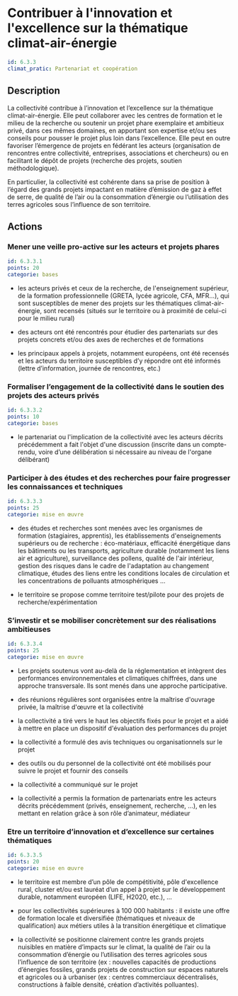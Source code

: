 # Contribuer à l'innovation et l'excellence sur la thématique climat-air-énergie
```yaml
id: 6.3.3
climat_pratic: Partenariat et coopération
```
## Description
La collectivité contribue à l’innovation et l’excellence sur la thématique climat-air-énergie. Elle peut collaborer avec les centres de formation et le milieu de la recherche ou soutenir un projet phare exemplaire et ambitieux privé, dans ces mêmes domaines, en apportant son expertise et/ou ses conseils pour pousser le projet plus loin dans l’excellence. Elle peut en outre favoriser l’émergence de projets en fédérant les acteurs (organisation de rencontres entre collectivité, entreprises, associations et chercheurs) ou en facilitant le dépôt de projets (recherche des projets, soutien méthodologique). 

En particulier, la collectivité est cohérente dans sa prise de position à l’égard des grands projets impactant en matière d’émission de gaz à effet de serre, de qualité de l’air ou la consommation d’énergie ou l’utilisation des terres agricoles sous l’influence de son territoire.



## Actions
### Mener une veille pro-active sur les acteurs et projets phares
```yaml
id: 6.3.3.1
points: 20
categorie: bases
```
- les acteurs privés et ceux de la recherche, de l'enseignement supérieur, de la formation professionnelle (GRETA, lycée agricole, CFA, MFR…), qui sont susceptibles de mener des projets sur les thématiques climat-air-énergie, sont recensés (situés sur le territoire ou à proximité de celui-ci pour le milieu rural)

- des acteurs ont été rencontrés pour étudier des partenariats sur des projets concrets et/ou des axes de recherches et de formations

- les principaux appels à projets, notamment européens, ont été recensés et les acteurs du territoire susceptibles d’y répondre ont été informés (lettre d’information, journée de rencontres, etc.)




### Formaliser l’engagement de la collectivité dans le soutien des projets des acteurs privés
```yaml
id: 6.3.3.2
points: 10
categorie: bases
```
- le partenariat ou l'implication de la collectivité avec les acteurs décrits précédemment a fait l'objet d'une discussion (inscrite dans un compte-rendu, voire d’une délibération si nécessaire au niveau de l'organe délibérant)






### Participer à des études et des recherches pour faire progresser les connaissances et techniques
```yaml
id: 6.3.3.3
points: 25
categorie: mise en œuvre
```
- des études et recherches sont menées avec les organismes de formation (stagiaires, apprentis), les établissements d'enseignements supérieurs ou de recherche : éco-matériaux, efficacité énergétique dans les bâtiments ou les transports, agriculture durable (notamment les liens air et agriculture), surveillance des pollens, qualité de l'air intérieur, gestion des risques dans le cadre de l'adaptation au changement climatique, études des liens entre les conditions locales de circulation et les concentrations de polluants atmosphériques ...

- le territoire se propose comme territoire test/pilote pour des projets de recherche/expérimentation




### S’investir et se mobiliser concrètement sur des réalisations ambitieuses
```yaml
id: 6.3.3.4
points: 25
categorie: mise en œuvre
```
- Les projets soutenus vont au-delà de la réglementation et intègrent des performances environnementales et climatiques chiffrées, dans une approche transversale. Ils sont menés dans une approche participative.

- des réunions régulières sont organisées entre la maîtrise d'ouvrage privée, la maîtrise d'œuvre et la collectivité

- la collectivité a tiré vers le haut les objectifs fixés pour le projet et a aidé à mettre en place un dispositif d'évaluation des performances du projet

- la collectivité a formulé des avis techniques ou organisationnels sur le projet

- des outils ou du personnel de la collectivité ont été mobilisés pour suivre le projet et fournir des conseils

- la collectivité a communiqué sur le projet

- la collectivité a permis la formation de partenariats entre les acteurs décrits précédemment (privés, enseignement, recherche, …), en les mettant en relation grâce à son rôle d’animateur, médiateur  




### Etre un territoire d’innovation et d’excellence sur certaines thématiques
```yaml
id: 6.3.3.5
points: 20
categorie: mise en œuvre
```
- le territoire est membre d’un pôle de compétitivité, pôle d'excellence rural, cluster et/ou est lauréat d’un appel à projet sur le développement durable, notamment européen (LIFE, H2020, etc.), ...

- pour les collectivités supérieures à 100 000 habitants : il existe une offre de formation locale et diversifiée (thématiques et niveaux de qualification) aux métiers utiles à la transition énergétique et climatique

- la collectivité se positionne clairement contre les grands projets nuisibles en matière d’impacts sur le climat, la qualité de l’air ou la consommation d’énergie ou l’utilisation des terres agricoles sous l’influence de son territoire (ex : nouvelles capacités de productions d’énergies fossiles, grands projets de construction sur espaces naturels et agricoles ou à urbaniser (ex : centres commerciaux décentralisés, constructions à faible densité, création d’activités polluantes).



